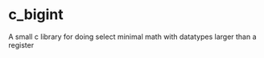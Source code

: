 c_bigint
========

A small c library for doing select minimal math with datatypes larger than a register